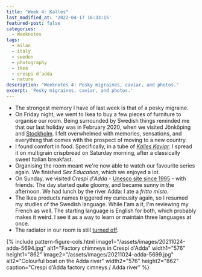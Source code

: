 ```yaml
---
title: "Week 4: Kalles"
last_modified_at: '2022-04-17 16:33:15'
featured-post: false
categories:
  - Weeknotes
tags:
  - milan
  - italy
  - sweden
  - photography
  - ikea
  - crespi d’adda
  - nature
description: "Weeknotes 4: Pesky migraines, caviar, and photos."
excerpt: 'Pesky migraines, caviar, and photos.'
---
```

<ul class="smd-ul">
  <li>The strongest memory I have of last week is that of a pesky migraine.</li>
  <li>On Friday night, we went to Ikea to buy a few pieces of furniture to organise our room. Being surrounded by Swedish things reminded me that our last holiday was in February 2020, when we visited Jönköping and <a href="https://www.flickr.com/photos/silvia-m/albums/72157623257284595">Stockholm</a>. I felt overwhelmed with memories, sensations, and everything that comes with the prospect of moving to a new country.</li>
  <li>I found comfort in food. Specifically, in a tube of <a href="https://www.scandikitchen.co.uk/product/abba-kalles-kaviar-original-190g-2/"><em>Kalles Kaviar</em></a>. I spread it on multigrain crispbread on Saturday morning, after a classically sweet Italian breakfast.</li>
  <li>Organising the room meant we're now able to watch our favourite series again. We finished <em>Sex Education</em>, which we enjoyed a lot.</li>
  <li>On Sunday, we visited <em>Crespi d'Adda</em> - <a href="https://visitcrespi.it/en/">Unesco site since 1995</a> - with friends. The day started quite gloomy, and became sunny in the afternoon. We had lunch by the river Adda: I ate a <em>fritto misto</em>.</li>
  <li>The Ikea products names triggered my curiousity again, so I resumed my studies of the Swedish language. While I'am a it, I'm reviewing my French as well. The starting language is English for both, which probably makes it weird. I see it as a way to learn or maintain three languages at once.</li>
  <li>The radiator in our room is still <a href="https://silviamaggidesign.com/weeknotes/weeknotes-3/">turned off</a>.</li>
</ul>

{% include pattern-figure-cols.html image1="/assets/images/20211024-adda-5694.jpg" alt1="Factory chimneys in Crespi d'Adda" width1="576" height1="862" image2="/assets/images/20211024-adda-5699.jpg" alt2="Colourful boat on the Adda river" width2="576" height2="862" caption="Crespi d'Adda factory cimneys / Adda river" %}